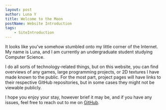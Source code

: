 ```yaml
---
layout: post
author: Luna Y
title: Welcome to the Moon
postName: Website Introduction
tags:
    - SiteIntroduction
---
```


It looks like you've somehow stumbled onto my little corner of the Internet.
My name is Luna, and I am currently an undergraduate student studying Computer Science.

I do all sorts of technology-related things, but on this website, you can find overviews of any games, large programming projects,
or 2D textures I have made known to the public. For the most part, project pages will have links to their respective GitHub repositories,
but in some cases they might not be viewable publicly.

I hope you enjoy your stay, however brief it may be, and if you have any issues, feel free to reach out to me on [GitHub](https://github.com/lyao6104).
